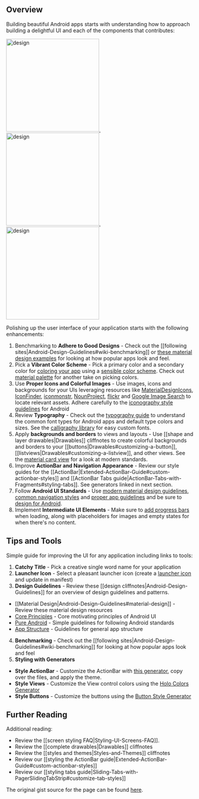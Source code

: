 ## Overview

Building beautiful Android apps starts with understanding how to approach building a delightful UI and each of the components that contributes:

<a href="http://androidniceties.tumblr.com/">
  <img src="http://i.imgur.com/Zt9ZIys.jpg" alt="design" width="250" />&nbsp;
  <img src="http://i.imgur.com/UECNpcx.png" alt="design" width="250" />&nbsp;
  <img src="http://i.imgur.com/I4qigt5.jpg" alt="design" width="250" />
</a>

Polishing up the user interface of your application starts with the following enhancements:

 1. Benchmarking to **Adhere to Good Designs** - Check out the [[following sites|Android-Design-Guidelines#wiki-benchmarking]] or [these material design examples](http://www.materialup.com/) for looking at how popular apps look and feel.
 2. Pick a **Vibrant Color Scheme** - Pick a primary color and a secondary color for [coloring your app](http://www.google.com/design/spec/style/color.html#color-ui-color-application) using a [sensible color scheme](http://www.colourlovers.com/palettes/new/past-month/meta?page=1). Check out [material palette](http://www.materialpalette.com/) for another take on picking colors. 
 3. Use **Proper Icons and Colorful Images** - Use images, icons and backgrounds for your UIs leveraging resources like [MaterialDesignIcons](http://materialdesignicons.com/), [IconFinder](https://www.iconfinder.com/), [iconmonstr](http://iconmonstr.com/), [NounProject](http://thenounproject.com/), [flickr](https://www.flickr.com/search/) and [Google Image Search](http://www.google.com/imghp) to locate relevant assets. Adhere carefully to the [iconography style guidelines](http://developer.android.com/design/style/iconography.html) for Android
 4. Review **Typography** - Check out the [typography guide](http://developer.android.com/design/style/typography.html) to understand the common font types for Android apps and default type colors and sizes. See the [calligraphy library](https://github.com/chrisjenx/Calligraphy) for easy custom fonts. 
 5. Apply **backgrounds and borders** to views and layouts - Use [[shape and layer drawables|Drawables]] cliffnotes to create colorful backgrounds and borders to your [[buttons|Drawables#customizing-a-button]], [[listviews|Drawables#customizing-a-listview]], and other views. See the [material card view](https://developer.android.com/training/material/lists-cards.html#CardView) for a look at modern standards.
 6. Improve **ActionBar and Navigation Appearance** -  Review our style guides for the [[ActionBar|Extended-ActionBar-Guide#custom-actionbar-styles]] and [[ActionBar Tabs guide|ActionBar-Tabs-with-Fragments#styling-tabs]]. See generators linked in next section.
 7. Follow **Android UI Standards** - Use [modern material design guidelines](https://developer.android.com/training/material/index.html), [common navigation styles](http://guides.codepath.com/android/Android-Design-Guidelines#common-patterns) and [proper app guidelines](http://developer.android.com/design/patterns/app-structure.html) and be sure to [design for Android](http://developer.android.com/design/patterns/pure-android.html).
 8. Implement **Intermediate UI Elements** - Make sure to [add progress bars](http://guides.codepath.com/android/Handling-ProgressBars) when loading, along with placeholders for images and empty states for when there's no content.

## Tips and Tools

Simple guide for improving the UI for any application including links to tools:

1. **Catchy Title** - Pick a creative single word name for your application
2. **Launcher Icon** - Select a pleasant launcher icon (create a [launcher icon](http://imgur.com/a/8cmLM) and update in manifest)
3. **Design Guidelines** - Review these [[design cliffnotes|Android-Design-Guidelines]] for an  overview of design guidelines and patterns.
  * [[Material Design|Android-Design-Guidelines#material-design]] - Review these material design resources
  * [Core Principles](http://developer.android.com/design/get-started/principles.html) - Core motivating principles of Android UI
  * [Pure Android](http://developer.android.com/design/patterns/pure-android.html) - Simple guidelines for following Android standards
  * [App Structure](http://developer.android.com/design/patterns/app-structure.html) - Guidelines for general app structure
4. **Benchmarking** - Check out the [[following sites|Android-Design-Guidelines#wiki-benchmarking]] for looking at how popular apps look and feel
5. **Styling with Generators**
  * **Style ActionBar** - Customize the ActionBar with [this generator](http://jgilfelt.github.io/android-actionbarstylegenerator/), copy over the files, and apply the theme. 
  * **Style Views** - Customize the View control colors using the [Holo Colors Generator](http://android-holo-colors.com/)
  * **Style Buttons** - Customize the buttons using the [Button Style Generator](http://angrytools.com/android/button/)

## Further Reading

Additional reading:

  * Review the [[screen styling FAQ|Styling-UI-Screens-FAQ]].
  * Review the [[complete drawables|Drawables]] cliffnotes 
  * Review the [[styles and themes|Styles-and-Themes]] cliffnotes
  * Review our [[styling the ActionBar guide|Extended-ActionBar-Guide#custom-actionbar-styles]]
  * Review our [[styling tabs guide|Sliding-Tabs-with-PagerSlidingTabStrip#customize-tab-styles]] 

The original gist source for the page can be found [here](https://gist.github.com/nesquena/6c567083aec13d868017).